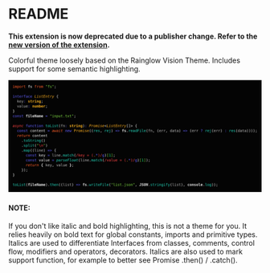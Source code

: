 # README

**This extension is now deprecated due to a publisher change. Refer to the [new version of the extension](https://marketplace.visualstudio.com/items?itemName=1nVitr0.theme-coral-reef).**

Colorful theme loosely based on the Rainglow Vision Theme.
Includes support for some semantic highlighting.

![Syntax example](syntax.png)

#### NOTE:

If you don't like italic and bold highlighting, this is not a theme for you.
It relies heavily on bold text for global constants, imports and primitive types.
Italics are used to differentiate Interfaces from classes, comments, control flow, modifiers and operators, decorators.
Italics are also used to mark support function, for example to better see Promise .then() / .catch().

